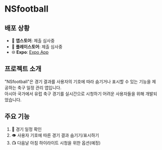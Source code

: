 # NSfootball

## 배포 상황

- :apple: **앱스토어**: 제출 심사중
- :iphone: **플레이스토어**: 제출 심사중
- :globe_with_meridians: **Expo**: [Expo App](https://expo.dev/@dnals528/NSfootball)

## 프로젝트 소개

"NSfootball"은 경기 결과를 사용자의 기호에 따라 숨기거나 표시할 수 있는 기능을 제공하는 축구 일정 관리 앱입니다.<br>
아시아 국가에서 유럽 축구 경기를 실시간으로 시청하기 어려운 사용자들을 위해 개발되었습니다.

## 주요 기능

1. :calendar: 경기 일정 확인
2. :eye: 사용자 기호에 따른 경기 결과 숨기기/표시하기
3. :tv: 다음날 아침 하이라이트 시청을 위한 옵션(예정)

